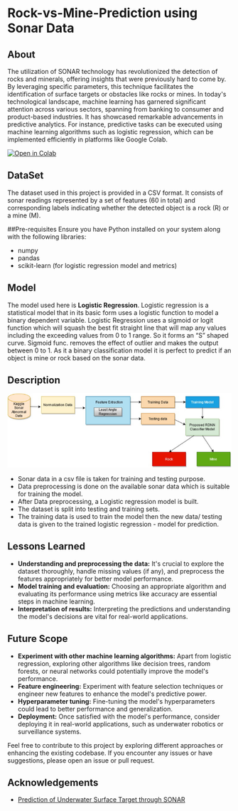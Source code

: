 # Rock-vs-Mine-Prediction using Sonar Data

## About

The utilization of SONAR technology has revolutionized the detection of rocks and minerals, offering insights that were previously hard to come by. By leveraging specific parameters, this technique facilitates the identification of surface targets or obstacles like rocks or mines. In today's technological landscape, machine learning has garnered significant attention across various sectors, spanning from banking to consumer and product-based industries. It has showcased remarkable advancements in predictive analytics. For instance, predictive tasks can be executed using machine learning algorithms such as logistic regression, which can be implemented efficiently in platforms like Google Colab.

[![Open in Colab](https://colab.research.google.com/assets/colab-badge.svg)](https://colab.research.google.com/drive/1drU-Rtyj28bHrCjhQDOME-yVGOy_02w6?usp=sharing)



## DataSet
The dataset used in this project is provided in a CSV format. It consists of sonar readings represented by a set of features (60 in total) and corresponding labels indicating whether the detected object is a rock (R) or a mine (M).

##Pre-requisites
Ensure you have Python installed on your system along with the following libraries:

- numpy
- pandas
- scikit-learn (for logistic regression model and metrics)


## Model
The model used here is  **Logistic Regression**. Logistic regression is a statistical model that in its basic form uses a logistic function to model a binary dependent variable. Logistic Regression uses a sigmoid or logit function which will squash the best fit straight line that will map any values including the exceeding values from 0 to 1 range. So it forms an “S” shaped curve. Sigmoid func. removes the effect of outlier and makes the output between 0 to 1.
As it a binary classification model it is perfect to predict if an object is mine or rock based on the sonar data.

## Description
![screenshot](https://github.com/parvinder0201/Sonar-Rock-vs-Mine-Prediction/blob/main/Dataflow.jpg?raw=true)

- Sonar data in a csv file is taken for training and testing purpose. 
- Data preprocessing is done on the available sonar data which is suitable for training the model.
- After Data preprocessing, a Logistic regression model is built. 
- The dataset is split into testing and training sets. 
- The training data is used to train the model then the new data/ testing data is given to the trained logistic regression - model for prediction.  


## Lessons Learned

- **Understanding and preprocessing the data:** It's crucial to explore the dataset thoroughly, handle missing values (if any), and preprocess the features appropriately for better model performance.
- **Model training and evaluation:** Choosing an appropriate algorithm and evaluating its performance using metrics like accuracy are essential steps in machine learning.
- **Interpretation of results:** Interpreting the predictions and understanding the model's decisions are vital for real-world applications.

## Future Scope
- **Experiment with other machine learning algorithms:** Apart from logistic regression, exploring other algorithms like decision trees, random forests, or neural networks could potentially improve the model's performance.
- **Feature engineering:** Experiment with feature selection techniques or engineer new features to enhance the model's predictive power.
- **Hyperparameter tuning:** Fine-tuning the model's hyperparameters could lead to better performance and generalization.
- **Deployment:** Once satisfied with the model's performance, consider deploying it in real-world applications, such as underwater robotics or surveillance systems.

Feel free to contribute to this project by exploring different approaches or enhancing the existing codebase. If you encounter any issues or have suggestions, please open an issue or pull request.

## Acknowledgements
 - [Prediction of Underwater Surface Target through SONAR](https://www.jetir.org/papers/JETIR1907H24.pdf)
 


